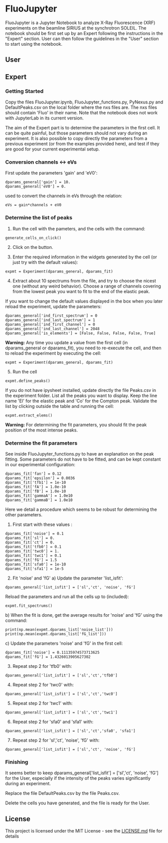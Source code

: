 # FluoJupyter

FluoJupyter is a Jupyter Notebook to analyze X-Ray Fluorescence (XRF) experiments on the beamline SIRIUS at the synchrotron SOLEIL. The notebook should be first set up by an Expert following the instructions in the "Expert" section. User can then follow the guidelines in the "User" section to start using the notebook.

## User

## Expert

### Getting Started

Copy the files FluoJupyter.ipynb, FluoJupyter_functions.py, PyNexus.py and DefaultPeaks.csv on the local folder where the nxs files are. The nxs files should contain 'Fluo' in their name. Note that the notebook does not work with JupyterLab in its current version.

The aim of the Expert part is to determine the parameters in the first cell. It can be quite painful, but those parameters should not vary during an experiment. It is also possible to copy directly the parameters from a previous experiment (or from the examples provided here), and test if they are good for your current experimental setup.

### Conversion channels <-> eVs
First update the parameters 'gain' and 'eV0':
```
dparams_general['gain'] = 10.
dparams_general['eV0'] = 0.
```
used to convert the channels in eVs through the relation:
```
eVs = gain*channels + eV0
```

### Determine the list of peaks
1) Run the cell with the pameters, and the cells with the command:
```
generate_cells_on_click()
```
2) Click on the button.

3) Enter the required information in the widgets generated by the cell (or just try with the default values):  
```
expmt = Experiment(dparams_general, dparams_fit)
```
4) Extract about 10 spectrums from the file, and try to choose the nicest one (without any weird behavior). Choose a range of channels covering from the lowest peak you want to fit to the end of the elastic peak.


If you want to change the default values displayed in the box when you later reload the experiment, update the parameters:
```
dparams_general['ind_first_spectrum'] = 0
dparams_general['ind_last_spectrum'] = 1
dparams_general['ind_first_channel'] = 0
dparams_general['ind_last_channel'] = 2048
dparams_general['is_elements'] = [False, False, False, False, True]
```

**Warning:** Any time you update a value from the first cell (in dparams_general or dparams_fit), you need to re-execute the cell, and then to reload the experiment by executing the cell:
```
expmt = Experiment(dparams_general, dparams_fit)
```

5) Run the cell 
```
expmt.define_peaks()
```
If you do not have ipysheet installed, update directly the file Peaks.csv in the experiment folder.
List all the peaks you want to display. Keep the line name 'El' for the elastic peak and 'Co' for the Compton peak.
Validate the list by clicking outside the table and running the cell:
```
expmt.extract_elems()
```
**Warning:** For determining the fit parameters, you should fit the peak position of the most intense peaks.

### Determine the fit parameters
See inside FluoJupyter_functions.py to have an explanation on the peak fitting. Some parameters do not have to be fitted, and can be kept constant in our experimental configuration:
```
dparams_fit['fan'] = 0.12
dparams_fit['epsilon'] = 0.0036
dparams_fit['tfb1'] = 1e-10
dparams_fit['fA'] = 1.0e-10
dparams_fit['fB'] = 1.0e-10
dparams_fit['gammaA'] = 1.0e10
dparams_fit['gammaB'] = 1.0e10
```
Here we detail a procedure which seems to be robust for determining the other parameters. 
1) First start with these values :
```
dparams_fit['noise'] = 0.1
dparams_fit['sl'] = 0.
dparams_fit['ct'] = 0.
dparams_fit['tfb0'] = 0.1
dparams_fit['twc0'] = 1.
dparams_fit['twc1'] = 0.1
dparams_fit['fG'] = 1.5
dparams_fit['sfa0'] = 1e-10
dparams_fit['sfa1'] = 1e-5
```
2) Fit 'noise' and 'fG'
a) Update the parameter 'list_isfit':
```
dparams_general['list_isfit'] = ['sl','ct', 'noise', 'fG']
```
Reload the parameters and run all the cells up to (included):
```
expmt.fit_spectrums()
```
b) When the fit is done, get the average results for 'noise' and 'fG' using the command:
```
print(np.mean(expmt.dparams_list['noise_list']))
print(np.mean(expmt.dparams_list['fG_list']))
```
c) Update the parameters 'noise' and 'fG' in the first cell:
```
dparams_fit['noise'] = 0.11135974573713625
dparams_fit['fG'] = 1.4326013905627302
```
3) Repeat step 2 for 'tfb0' with: 
```
dparams_general['list_isfit'] = ['sl','ct','tfb0']
```
4) Repeat step 2 for 'twc0' with: 
```
dparams_general['list_isfit'] = ['sl','ct','twc0']
```
5) Repeat step 2 for 'twc1' with: 
```
dparams_general['list_isfit'] = ['sl','ct','twc1']
```
6) Repeat step 2 for 'sfa0' and 'sfa1' with: 
```
dparams_general['list_isfit'] = ['sl','ct','sfa0', 'sfa1']
```
7) Repeat step 2 for 'sl','ct', 'noise', 'fG' with: 
```
dparams_general['list_isfit'] = ['sl','ct', 'noise', 'fG']
```

### Finishing
It seems better to keep dparams_general['list_isfit'] = ['sl','ct', 'noise', 'fG'] for the User, especially if the intensity of the peaks varies significantly during an experiment.

Replace the file DefaultPeaks.csv by the file Peaks.csv. 

Delete the cells you have generated, and the file is ready for the User.


## License

This project is licensed under the MIT License - see the [LICENSE.md](LICENSE.md) file for details
